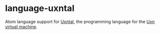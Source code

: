 # language-uxntal

Atom language support for [Uxntal](https://wiki.xxiivv.com/site/uxntal.html), the programming language for the [Uxn virtual machine](https://100r.co/site/uxn.html).
